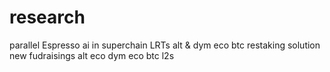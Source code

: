 # research
parallel
Espresso
ai in superchain 
LRTs
alt & dym eco
btc restaking solution
new fudraisings
alt eco
dym eco
btc l2s
